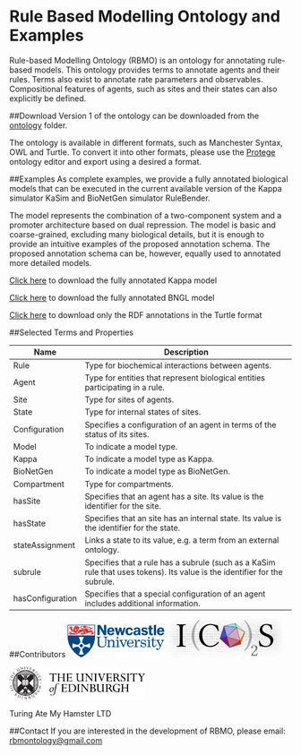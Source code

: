 # Rule Based Modelling Ontology and Examples
Rule-based Modelling Ontology (RBMO) is an ontology for annotating rule-based models. This ontology provides terms to annotate agents and their rules. Terms also exist to annotate rate parameters and observables. Compositional features of agents, such as sites and their states can also explicitly be defined.

##Download
Version 1 of the ontology can be downloaded from the [ontology](ontology) folder. 

The ontology is available in different formats, such as Manchester Syntax, OWL and Turtle. To convert it into other formats, please use the [Protege](http://protege.stanford.edu) ontology editor and export using a desired a format.

##Examples
As complete examples, we provide a fully annotated biological models that can be executed in the current available version of the Kappa simulator KaSim and BioNetGen simulator RuleBender.

The model represents the combination of a two-component system and a promoter architecture based on dual repression. The model is basic and coarse-grained, excluding many biological details, but it is enough to provide an intuitive examples of the proposed annotation schema. The proposed annotation schema can be, however, equally used to annotated more detailed models.


[Click here](examples/tcs.kappa) to download the fully annotated Kappa model

[Click here](examples/tcs.bngl) to download the fully annotated BNGL model

[Click here](examples/tcs.ttl) to download only the RDF annotations in the Turtle format

##Selected Terms and Properties

| Name | Description |
|--------|--------|
| Rule   | Type for biochemical interactions between agents.|
| Agent  | Type for entities that represent biological entities participating in a rule.|
| Site   | Type for sites of agents.|
| State  | Type for internal states of sites.|
| Configuration | Specifies a configuration of an agent in terms of the status of its sites.|
| Model | To indicate a model type.|
| Kappa | To indicate a model type as Kappa.|
| BioNetGen | To indicate a model type as BioNetGen.|
| Compartment | Type for compartments.|
| hasSite | Specifies that an agent has a site. Its value is the identifier for the site.|
| hasState | Specifies that an site has an internal state. Its value is the identifier for the state.|
| stateAssignment | Links a state to its value, e.g. a term from an external ontology.|
| subrule | Specifies that a rule has a subrule (such as a KaSim rule that uses tokens). Its value is the identifier for the subrule. |
| hasConfiguration | Specifies that a special configuration of an agent includes additional information.|

##Contributors
![alt tag](images/newcastle.gif) ![alt tag](images/icos.png)

![alt tag](images/edinburgh2.png)

Turing Ate My Hamster LTD

##Contact
If you are interested in the development of RBMO, please email: rbmontology@gmail.com 

